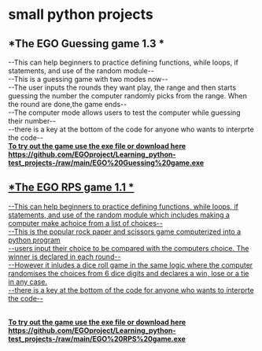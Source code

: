 <h1>small python projects</h1>
   <h2>*The EGO Guessing game 1.3 *</h2>
     <p> --This can help beginners to practice defining functions, while loops, if statements, and use of the random module--
     <br> --This is a guessing game with two modes now--
      <br>--The user inputs the rounds they want play, the range and then starts guessing the number the  computer randomly picks from the range. When the round are done,the game ends--
      <br>--The computer mode allows users to test the computer while guessing their number--
      <br>--there is a key at the bottom of the code for anyone who wants to interprte the code--
      <br><u><b>To try out the game use the exe file or download here https://github.com/EGOproject/Learning_python-test_projects-/raw/main/EGO%20Guessing%20game.exe</b></p>
    
  <h2> *The EGO RPS game 1.1 *</h2>
      <p>--This can help beginners to practice defining functions, while loops, if statements, and use of the random module which includes making a computer make achoice 
         from a list of choices--
      <br>--This is the popular rock paper and scissors game computerized into a python program
      <br>--users input their choice to be compared with the computers choice. The winner is declared in each round--
      <br>--However it inludes a dice roll game in the same logic where the computer randomises the choices from 6 dice digits and declares a win, lose or a tie in any case.
      <br>--there is a key at the bottom of the code for anyone who wants to interprte the code--
      </p>
      <br><u><b>To try out the game use the exe file or download here https://github.com/EGOproject/Learning_python-test_projects-/raw/main/EGO%20RPS%20game.exe</b></p>
